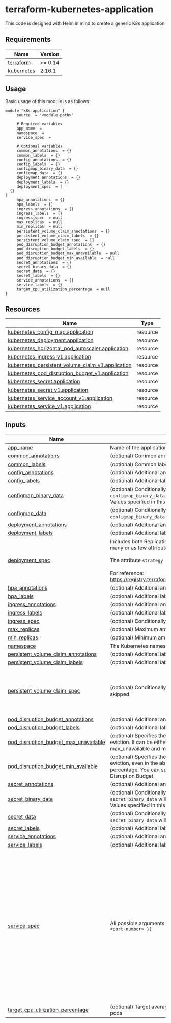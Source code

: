 # terraform-kubernetes-application

This code is designed with Helm in mind to create a generic K8s application

<!-- BEGIN_TF_DOCS -->
## Requirements

| Name | Version |
|------|---------|
| <a name="requirement_terraform"></a> [terraform](#requirement\_terraform) | >= 0.14 |
| <a name="requirement_kubernetes"></a> [kubernetes](#requirement\_kubernetes) | 2.16.1 |

## Usage

Basic usage of this module is as follows:
```hcl
module "k8s-application" {
	 source  = "<module-path>"

	 # Required variables
	 app_name  = 
	 namespace  = 
	 service_spec  = 

	 # Optional variables
	 common_annotations  = {}
	 common_labels  = {}
	 config_annotations  = {}
	 config_labels  = {}
	 configmap_binary_data  = {}
	 configmap_data  = {}
	 deployment_annotations  = {}
	 deployment_labels  = {}
	 deployment_spec  = [
  {}
]
	 hpa_annotations  = {}
	 hpa_labels  = {}
	 ingress_annotations  = {}
	 ingress_labels  = {}
	 ingress_spec  = null
	 max_replicas  = null
	 min_replicas  = null
	 persistent_volume_claim_annotations  = {}
	 persistent_volume_claim_labels  = {}
	 persistent_volume_claim_spec  = []
	 pod_disruption_budget_annotations  = {}
	 pod_disruption_budget_labels  = {}
	 pod_disruption_budget_max_unavailable  = null
	 pod_disruption_budget_min_available  = null
	 secret_annotations  = {}
	 secret_binary_data  = {}
	 secret_data  = {}
	 secret_labels  = {}
	 service_annotations  = {}
	 service_labels  = {}
	 target_cpu_utilization_percentage  = null
}
```

## Resources

| Name | Type |
|------|------|
| [kubernetes_config_map.application](https://registry.terraform.io/providers/hashicorp/kubernetes/2.16.1/docs/resources/config_map) | resource |
| [kubernetes_deployment.application](https://registry.terraform.io/providers/hashicorp/kubernetes/2.16.1/docs/resources/deployment) | resource |
| [kubernetes_horizontal_pod_autoscaler.application](https://registry.terraform.io/providers/hashicorp/kubernetes/2.16.1/docs/resources/horizontal_pod_autoscaler) | resource |
| [kubernetes_ingress_v1.application](https://registry.terraform.io/providers/hashicorp/kubernetes/2.16.1/docs/resources/ingress_v1) | resource |
| [kubernetes_persistent_volume_claim_v1.application](https://registry.terraform.io/providers/hashicorp/kubernetes/2.16.1/docs/resources/persistent_volume_claim_v1) | resource |
| [kubernetes_pod_disruption_budget_v1.application](https://registry.terraform.io/providers/hashicorp/kubernetes/2.16.1/docs/resources/pod_disruption_budget_v1) | resource |
| [kubernetes_secret.application](https://registry.terraform.io/providers/hashicorp/kubernetes/2.16.1/docs/resources/secret) | resource |
| [kubernetes_secret_v1.application](https://registry.terraform.io/providers/hashicorp/kubernetes/2.16.1/docs/resources/secret_v1) | resource |
| [kubernetes_service_account_v1.application](https://registry.terraform.io/providers/hashicorp/kubernetes/2.16.1/docs/resources/service_account_v1) | resource |
| [kubernetes_service_v1.application](https://registry.terraform.io/providers/hashicorp/kubernetes/2.16.1/docs/resources/service_v1) | resource |

## Inputs

| Name | Description | Type | Default | Required |
|------|-------------|------|---------|:--------:|
| <a name="input_app_name"></a> [app\_name](#input\_app\_name) | Name of the application being deployed, this will be used across multiple resources | `string` | n/a | yes |
| <a name="input_common_annotations"></a> [common\_annotations](#input\_common\_annotations) | (optional) Common annotations that you require across all objects being created | `map(any)` | `{}` | no |
| <a name="input_common_labels"></a> [common\_labels](#input\_common\_labels) | (optional) Common labels that you require across all objects being created | `map(any)` | `{}` | no |
| <a name="input_config_annotations"></a> [config\_annotations](#input\_config\_annotations) | (optional) Additional annotations that you require for the ConfigMap object(s) | `map(string)` | `{}` | no |
| <a name="input_config_labels"></a> [config\_labels](#input\_config\_labels) | (optional) Additional labels that you require for the ConfigMap object(s) | `map(string)` | `{}` | no |
| <a name="input_configmap_binary_data"></a> [configmap\_binary\_data](#input\_configmap\_binary\_data) | (optional) Conditionally create one or more ConfigMaps, keys from both `configmap_data` and `configmap_binary_data` will be merged allowing to specify only one of the two variables if so desired. Values specified in this variable will be base64 encoded before being passed to the K8s API | `any` | `{}` | no |
| <a name="input_configmap_data"></a> [configmap\_data](#input\_configmap\_data) | (optional) Conditionally create one or more ConfigMaps, keys from both `configmap_data` and `configmap_binary_data` will be merged allowing to specify only one of the two variables if so desired | `any` | `{}` | no |
| <a name="input_deployment_annotations"></a> [deployment\_annotations](#input\_deployment\_annotations) | (optional) Additional annotations that you require for the Deployment object | `map(string)` | `{}` | no |
| <a name="input_deployment_labels"></a> [deployment\_labels](#input\_deployment\_labels) | (optional) Additional labels that you require for the Deployment object | `map(string)` | `{}` | no |
| <a name="input_deployment_spec"></a> [deployment\_spec](#input\_deployment\_spec) | Includes both Replication Controller Spec and Pod Spec, this variable is set to type `any` to allow as many or as few attributes as you desire, defaulting to the resource defaults when omitted.<br><br>The attribute `strategy { type }` is defined as `strategy_type` for brevity see [k8s\_deployment.tf](./k8s\_deployment.tf?#31)<br><br>For reference: https://registry.terraform.io/providers/hashicorp/kubernetes/latest/docs/resources/deployment#spec | `any` | <pre>[<br>  {}<br>]</pre> | no |
| <a name="input_hpa_annotations"></a> [hpa\_annotations](#input\_hpa\_annotations) | (optional) Additional annotations that you require for the Horizontal Pod Autoscaler object | `map(string)` | `{}` | no |
| <a name="input_hpa_labels"></a> [hpa\_labels](#input\_hpa\_labels) | (optional) Additional labels that you require for the Horizontal Pod Autoscaler object | `map(string)` | `{}` | no |
| <a name="input_ingress_annotations"></a> [ingress\_annotations](#input\_ingress\_annotations) | (optional) Additional annotations that you require for the Ingress object | `map(string)` | `{}` | no |
| <a name="input_ingress_labels"></a> [ingress\_labels](#input\_ingress\_labels) | (optional) Additional labels that you require for the Ingress object | `map(string)` | `{}` | no |
| <a name="input_ingress_spec"></a> [ingress\_spec](#input\_ingress\_spec) | (optional) Conditionally create an Ingress object, if this variable isn't populated the Ingress is skipped | `any` | `null` | no |
| <a name="input_max_replicas"></a> [max\_replicas](#input\_max\_replicas) | (optional) Maximum amount of replicas that you desire for the Horizontal Pod Autoscaler object | `number` | `null` | no |
| <a name="input_min_replicas"></a> [min\_replicas](#input\_min\_replicas) | (optional) Minimum amount of replicas that you desire for the Horizontal Pod Autoscaler object | `number` | `null` | no |
| <a name="input_namespace"></a> [namespace](#input\_namespace) | The Kubernetes namespace in which you want all your resources to be deployed | `string` | n/a | yes |
| <a name="input_persistent_volume_claim_annotations"></a> [persistent\_volume\_claim\_annotations](#input\_persistent\_volume\_claim\_annotations) | (optional) Additional labels that you require for the PersistentVolumeClaim object | `map(string)` | `{}` | no |
| <a name="input_persistent_volume_claim_labels"></a> [persistent\_volume\_claim\_labels](#input\_persistent\_volume\_claim\_labels) | (optional) Additional labels that you require for the PersistentVolumeClaim object | `map(string)` | `{}` | no |
| <a name="input_persistent_volume_claim_spec"></a> [persistent\_volume\_claim\_spec](#input\_persistent\_volume\_claim\_spec) | (optional) Conditionally create a [PersistentVolumeClaim](https://registry.terraform.io/providers/hashicorp/kubernetes/latest/docs/resources/persistent_volume_claim_v1#spec), if this variable isn't populated the PVC is skipped | <pre>list(object({<br>    access_modes       = optional(list(string))<br>    storage_request    = optional(string)<br>    storage_class_name = optional(string)<br>    volume_name        = optional(string)<br>  }))</pre> | `[]` | no |
| <a name="input_pod_disruption_budget_annotations"></a> [pod\_disruption\_budget\_annotations](#input\_pod\_disruption\_budget\_annotations) | (optional) Additional annotations that you require for the PodDisruptionBudget object | `map(string)` | `{}` | no |
| <a name="input_pod_disruption_budget_labels"></a> [pod\_disruption\_budget\_labels](#input\_pod\_disruption\_budget\_labels) | (optional) Additional labels that you require for the PodDisruptionBudget object | `map(string)` | `{}` | no |
| <a name="input_pod_disruption_budget_max_unavailable"></a> [pod\_disruption\_budget\_max\_unavailable](#input\_pod\_disruption\_budget\_max\_unavailable) | (optional) Specifies the number of pods from the selected set that can be unavailable after the eviction. It can be either an absolute number or a percentage. You can specify only one of max\_unavailable and min\_available in a single Pod Disruption Budget | `string` | `null` | no |
| <a name="input_pod_disruption_budget_min_available"></a> [pod\_disruption\_budget\_min\_available](#input\_pod\_disruption\_budget\_min\_available) | (optional) Specifies the number of pods from the selected set that must still be available after the eviction, even in the absence of the evicted pod. min\_available can be either an absolute number or a percentage. You can specify only one of min\_available and max\_unavailable in a single Pod Disruption Budget | `string` | `null` | no |
| <a name="input_secret_annotations"></a> [secret\_annotations](#input\_secret\_annotations) | (optional) Additional annotations that you require for the Secret object(s) | `map(string)` | `{}` | no |
| <a name="input_secret_binary_data"></a> [secret\_binary\_data](#input\_secret\_binary\_data) | (optional) Conditionally create one or more Secrets, keys from both `secret_data` and `secret_binary_data` will be merged allowing to specify only one of the two variables if so desired. Values specified in this variable will be base64 encoded before being passed to the K8s API | `any` | `{}` | no |
| <a name="input_secret_data"></a> [secret\_data](#input\_secret\_data) | (optional) Conditionally create one or more Secrets, keys from both `secret_data` and `secret_binary_data` will be merged allowing to specify only one of the two variables if so desired | `any` | `{}` | no |
| <a name="input_secret_labels"></a> [secret\_labels](#input\_secret\_labels) | (optional) Additional labels that you require for the Secret object(s) | `map(string)` | `{}` | no |
| <a name="input_service_annotations"></a> [service\_annotations](#input\_service\_annotations) | (optional) Additional annotations that you require for the Service object | `map(string)` | `{}` | no |
| <a name="input_service_labels"></a> [service\_labels](#input\_service\_labels) | (optional) Additional labels that you require for the Serivce object | `map(string)` | `{}` | no |
| <a name="input_service_spec"></a> [service\_spec](#input\_service\_spec) | All possible arguments for the [Service spec](https://registry.terraform.io/providers/hashicorp/kubernetes/latest/docs/resources/service_v1), the only required parameters are `ports = [{ "port" = <port-number> }]` | <pre>list(object({<br>    allocate_load_balancer_node_ports = optional(bool)<br>    cluster_ip                        = optional(string)<br>    cluster_ips                       = optional(list(string))<br>    external_ips                      = optional(list(string))<br>    external_name                     = optional(string)<br>    external_traffic_policy           = optional(string)<br>    internal_traffic_policy           = optional(string)<br>    load_balancer_ip                  = optional(string)<br>    session_affinity                  = optional(string)<br>    selector                          = optional(map(string))<br>    type                              = optional(string)<br>    ports = list(object({<br>      name        = optional(string)<br>      port        = number<br>      target_port = optional(number)<br>      protocol    = optional(string)<br>      node_port   = optional(number)<br>    }))<br>  }))</pre> | n/a | yes |
| <a name="input_target_cpu_utilization_percentage"></a> [target\_cpu\_utilization\_percentage](#input\_target\_cpu\_utilization\_percentage) | (optional) Target average CPU utilization (represented as a percentage of requested CPU) over all the pods | `string` | `null` | no |


<!-- END_TF_DOCS -->
